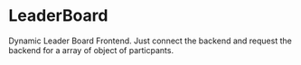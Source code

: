 # LeaderBoard
Dynamic Leader Board Frontend. Just connect the backend and request the backend for a array of object of particpants.
